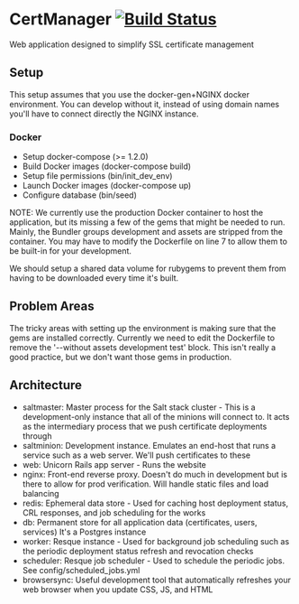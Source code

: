 # CertManager [![Build Status](https://travis-ci.org/ajacques/CertManager.svg?branch=master)](https://travis-ci.org/ajacques/CertManager)
Web application designed to simplify SSL certificate management

## Setup

This setup assumes that you use the docker-gen+NGINX docker environment. You can develop without it,
instead of using domain names you'll have to connect directly the NGINX instance.

### Docker
* Setup docker-compose (>= 1.2.0)
* Build Docker images (docker-compose build)
* Setup file permissions (bin/init_dev_env)
* Launch Docker images (docker-compose up)
* Configure database (bin/seed)

NOTE: We currently use the production Docker container to host the application, 
but its missing a few of the gems that might be needed to run. Mainly, the Bundler
groups development and assets are stripped from the container. You may have to modify
the Dockerfile on line 7 to allow them to be built-in for your development.

We should setup a shared data volume for rubygems to prevent them from having to be
downloaded every time it's built.

## Problem Areas

The tricky areas with setting up the environment is making sure that the gems are installed correctly. Currently we need to edit the Dockerfile to remove the '--without assets development test' block. This isn't really a good practice, but we don't want those gems in production.

## Architecture

* saltmaster: Master process for the Salt stack cluster - This is a development-only instance that all of the minions will connect to. It acts as the intermediary process that we push certificate deployments through
* saltminion: Development instance. Emulates an end-host that runs a service such as a web server. We'll push certificates to these
* web: Unicorn Rails app server - Runs the website
* nginx: Front-end reverse proxy. Doesn't do much in development but is there to allow for prod verification. Will handle static files and load balancing
* redis: Ephemeral data store - Used for caching host deployment status, CRL responses, and job scheduling for the works
* db: Permanent store for all application data (certificates, users, services) It's a Postgres instance
* worker: Resque instance - Used for background job scheduling such as the periodic deployment status refresh and revocation checks
* scheduler: Resque job scheduler - Used to schedule the periodic jobs. See config/scheduled_jobs.yml
* browsersync: Useful development tool that automatically refreshes your web browser when you update CSS, JS, and HTML
